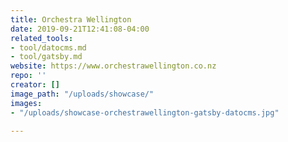 ```yaml
---
title: Orchestra Wellington
date: 2019-09-21T12:41:08-04:00
related_tools:
- tool/datocms.md
- tool/gatsby.md
website: https://www.orchestrawellington.co.nz
repo: ''
creator: []
image_path: "/uploads/showcase/"
images:
- "/uploads/showcase-orchestrawellington-gatsby-datocms.jpg"

---
```

